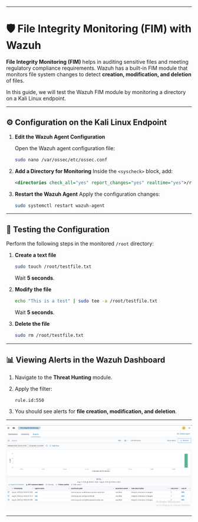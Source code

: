 
---

# 🛡️ File Integrity Monitoring (FIM) with Wazuh

**File Integrity Monitoring (FIM)** helps in auditing sensitive files and meeting regulatory compliance requirements. Wazuh has a built-in FIM module that monitors file system changes to detect **creation, modification, and deletion** of files.

In this guide, we will test the Wazuh FIM module by monitoring a directory on a Kali Linux endpoint.

---

## ⚙️ Configuration on the Kali Linux Endpoint

1. **Edit the Wazuh Agent Configuration**

   Open the Wazuh agent configuration file:

   ```bash
   sudo nano /var/ossec/etc/ossec.conf
   ```

2. **Add a Directory for Monitoring**
   Inside the `<syscheck>` block, add:

   ```xml
   <directories check_all="yes" report_changes="yes" realtime="yes">/root</directories>
   ```

3. **Restart the Wazuh Agent**
   Apply the configuration changes:

   ```bash
   sudo systemctl restart wazuh-agent
   ```

---

## 🧪 Testing the Configuration

Perform the following steps in the monitored `/root` directory:

1. **Create a text file**

   ```bash
   sudo touch /root/testfile.txt
   ```

   Wait **5 seconds**.

2. **Modify the file**

   ```bash
   echo "This is a test" | sudo tee -a /root/testfile.txt
   ```

   Wait **5 seconds**.

3. **Delete the file**

   ```bash
   sudo rm /root/testfile.txt
   ```

---

## 📊 Viewing Alerts in the Wazuh Dashboard

1. Navigate to the **Threat Hunting** module.
2. Apply the filter:

   ```
   rule.id:550
   ```
3. You should see alerts for **file creation, modification, and deletion**.

---

![FIM Alert Example](assets/Figure2.png)

---

